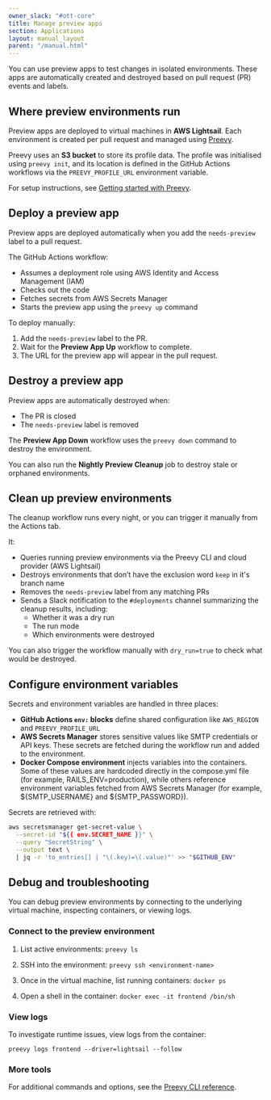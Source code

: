 ```yaml
---
owner_slack: "#ott-core"
title: Manage preview apps
section: Applications
layout: manual_layout
parent: "/manual.html"
---
```


You can use preview apps to test changes in isolated environments. These apps are automatically created and destroyed based on pull request (PR) events and labels.

## Where preview environments run

Preview apps are deployed to virtual machines in **AWS Lightsail**. Each environment is created per pull request and managed using [Preevy](https://preevy.dev/).

Preevy uses an **S3 bucket** to store its profile data. The profile was initialised using `preevy init`, and its location is defined in the GitHub Actions workflows via the `PREEVY_PROFILE_URL` environment variable.

For setup instructions, see [Getting started with Preevy](https://preevy.dev/intro/getting-started).

## Deploy a preview app

Preview apps are deployed automatically when you add the `needs-preview` label to a pull request.

The GitHub Actions workflow:

- Assumes a deployment role using AWS Identity and Access Management (IAM)
- Checks out the code
- Fetches secrets from AWS Secrets Manager
- Starts the preview app using the `preevy up` command

To deploy manually:

1. Add the `needs-preview` label to the PR.
2. Wait for the **Preview App Up** workflow to complete.
3. The URL for the preview app will appear in the pull request.

## Destroy a preview app

Preview apps are automatically destroyed when:

- The PR is closed
- The `needs-preview` label is removed

The **Preview App Down** workflow uses the `preevy down` command to destroy the environment.

You can also run the **Nightly Preview Cleanup** job to destroy stale or orphaned environments.

## Clean up preview environments

The cleanup workflow runs every night, or you can trigger it manually from the Actions tab.

It:

- Queries running preview environments via the Preevy CLI and cloud provider (AWS Lightsail)
- Destroys environments that don’t have the exclusion word `keep` in it's branch name
- Removes the `needs-preview` label from any matching PRs
- Sends a Slack notification to the `#deployments` channel summarizing the cleanup results, including:
  - Whether it was a dry run
  - The run mode
  - Which environments were destroyed

You can also trigger the workflow manually with `dry_run=true` to check what would be destroyed.

## Configure environment variables

Secrets and environment variables are handled in three places:

- **GitHub Actions `env:` blocks** define shared configuration like `AWS_REGION` and `PREEVY_PROFILE_URL`
- **AWS Secrets Manager** stores sensitive values like SMTP credentials or API keys. These secrets are fetched during the workflow run and added to the environment.
- **Docker Compose environment** injects variables into the containers. Some of these values are hardcoded directly in the compose.yml file (for example, RAILS_ENV=production), while others reference environment variables fetched from AWS Secrets Manager (for example, ${SMTP_USERNAME} and ${SMTP_PASSWORD}).

Secrets are retrieved with:

```bash
aws secretsmanager get-secret-value \
  --secret-id "${{ env.SECRET_NAME }}" \
  --query "SecretString" \
  --output text \
  | jq -r 'to_entries[] | "\(.key)=\(.value)"' >> "$GITHUB_ENV"

```

## Debug and troubleshooting

You can debug preview environments by connecting to the underlying virtual machine, inspecting containers, or viewing logs.

### Connect to the preview environment

1. List active environments: ```preevy ls```

2. SSH into the environment: ```preevy ssh <environment-name>```

3. Once in the virtual machine, list running containers: ```docker ps```

4. Open a shell in the container: ```docker exec -it frontend /bin/sh```

### View logs

To investigate runtime issues, view logs from the container:

```preevy logs frontend --driver=lightsail --follow```

### More tools

For additional commands and options, see the [Preevy CLI reference](https://preevy.dev/cli-reference/).
